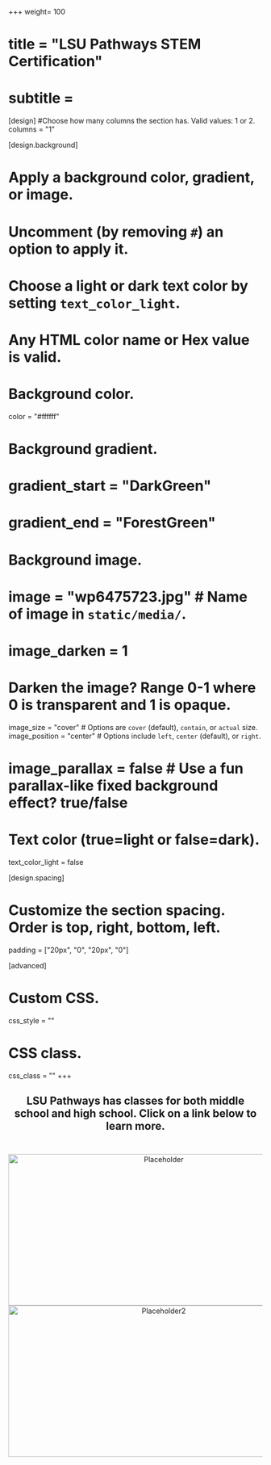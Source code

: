 +++
weight= 100
# title = "**LSU Pathways** STEM Certification"
# subtitle =  


[design]
  #Choose how many columns the section has. Valid values: 1 or 2.
  columns = "1"
 

[design.background]
  # Apply a background color, gradient, or image.
  #   Uncomment (by removing `#`) an option to apply it.
  #   Choose a light or dark text color by setting `text_color_light`.
  #   Any HTML color name or Hex value is valid.

  # Background color.
  color = "#ffffff"
  
  # Background gradient.
  # gradient_start = "DarkGreen"
  # gradient_end = "ForestGreen"
  
  # Background image.
  # image = "wp6475723.jpg"  # Name of image in `static/media/`.
   # image_darken = 1

   # Darken the image? Range 0-1 where 0 is transparent and 1 is opaque.
  image_size = "cover"  #  Options are `cover` (default), `contain`, or `actual` size.
   image_position = "center"  # Options include `left`, `center` (default), or `right`.
  # image_parallax = false  # Use a fun parallax-like fixed background effect? true/false
  
  # Text color (true=light or false=dark).
  text_color_light = false

[design.spacing]
  # Customize the section spacing. Order is top, right, bottom, left.
  padding = ["20px", "0", "20px", "0"]
 
[advanced]
 # Custom CSS. 
 css_style = ""
 
 # CSS class.
 css_class = ""
+++
<center>

## LSU Pathways has classes for both middle school and high school. Click on a link below to learn more. <br></br>

<!-- Figure out how to get photos hosted here, also figure out photo captions and table? This doesn't line up well on mobile or different size screens -->

 <img src="https://news.yale.edu/sites/default/files/styles/featured_media/public/funbotics_ynews.jpg?itok=c5msoyzg&c=07307e7d6a991172b9f808eb83b18804" style="float: left" alt="Placeholder" width="600" height="300"> <img src="https://media.edutopia.org/styles/responsive_1100px_original/s3/masters/d7_images/cover_media/davis-169hero2-teachcode-twenty20.jpg" style="float: right" alt="Placeholder2" width="600" height="300"> 


</center>